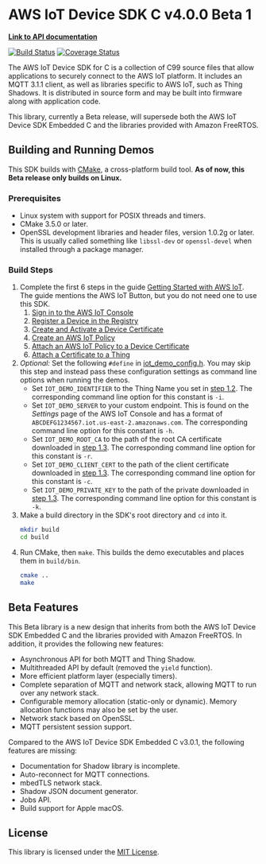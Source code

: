 # AWS IoT Device SDK C v4.0.0 Beta 1

**[Link to API documentation](https://docs.aws.amazon.com/freertos/latest/lib-ref/html3/main/index.html)**

[![Build Status](https://travis-ci.org/aws/aws-iot-device-sdk-embedded-C.svg?branch=v4_beta)](https://travis-ci.org/aws/aws-iot-device-sdk-embedded-C)
[![Coverage Status](https://coveralls.io/repos/github/aws/aws-iot-device-sdk-embedded-C/badge.svg?branch=v4_beta)](https://coveralls.io/github/aws/aws-iot-device-sdk-embedded-C?branch=v4_beta)

The AWS IoT Device SDK for C is a collection of C99 source files that allow applications to securely connect to the AWS IoT platform. It includes an MQTT 3.1.1 client, as well as libraries specific to AWS IoT, such as Thing Shadows. It is distributed in source form and may be built into firmware along with application code.

This library, currently a Beta release, will supersede both the AWS IoT Device SDK Embedded C and the libraries provided with Amazon FreeRTOS.

## Building and Running Demos

This SDK builds with [CMake](https://cmake.org/), a cross-platform build tool. **As of now, this Beta release only builds on Linux.**

### Prerequisites
- Linux system with support for POSIX threads and timers.
- CMake 3.5.0 or later.
- OpenSSL development libraries and header files, version 1.0.2g or later. This is usually called something like `libssl-dev` or `openssl-devel` when installed through a package manager.

### Build Steps
1. Complete the first 6 steps in the guide [Getting Started with AWS IoT](https://docs.aws.amazon.com/iot/latest/developerguide/iot-gs.html). The guide mentions the AWS IoT Button, but you do not need one to use this SDK.
    1. [Sign in to the AWS IoT Console](https://docs.aws.amazon.com/iot/latest/developerguide/iot-console-signin.html)
    2. [Register a Device in the Registry](https://docs.aws.amazon.com/iot/latest/developerguide/register-device.html)
    3. [Create and Activate a Device Certificate](https://docs.aws.amazon.com/iot/latest/developerguide/create-device-certificate.html)
    4. [Create an AWS IoT Policy](https://docs.aws.amazon.com/iot/latest/developerguide/create-iot-policy.html)
    5. [Attach an AWS IoT Policy to a Device Certificate](https://docs.aws.amazon.com/iot/latest/developerguide/attach-policy-to-certificate.html)
    6. [Attach a Certificate to a Thing](https://docs.aws.amazon.com/iot/latest/developerguide/attach-cert-thing.html)
2. *Optional:* Set the following `#define` in [iot_demo_config.h](demos/include/iot_demo_config.h). You may skip this step and instead pass these configuration settings as command line options when running the demos.
    - Set `IOT_DEMO_IDENTIFIER` to the Thing Name you set in [step 1.2](https://docs.aws.amazon.com/iot/latest/developerguide/register-device.html). The corresponding command line option for this constant is `-i`.
    - Set `IOT_DEMO_SERVER` to your custom endpoint. This is found on the *Settings* page of the AWS IoT Console and has a format of `ABCDEFG1234567.iot.us-east-2.amazonaws.com`. The corresponding command line option for this constant is `-h`.
    - Set `IOT_DEMO_ROOT_CA` to the path of the root CA certificate downloaded in [step 1.3](https://docs.aws.amazon.com/iot/latest/developerguide/create-device-certificate.html). The corresponding command line option for this constant is `-r`.
    - Set `IOT_DEMO_CLIENT_CERT` to the path of the client certificate downloaded in [step 1.3](https://docs.aws.amazon.com/iot/latest/developerguide/create-device-certificate.html). The corresponding command line option for this constant is `-c`.
    - Set `IOT_DEMO_PRIVATE_KEY` to the path of the private downloaded in [step 1.3](https://docs.aws.amazon.com/iot/latest/developerguide/create-device-certificate.html). The corresponding command line option for this constant is `-k`.
3. Make a build directory in the SDK's root directory and `cd` into it.
    ```sh
    mkdir build
    cd build
    ```
4. Run CMake, then `make`. This builds the demo executables and places them in `build/bin`.
    ```sh
    cmake ..
    make
    ```

## Beta Features

This Beta library is a new design that inherits from both the AWS IoT Device SDK Embedded C and the libraries provided with Amazon FreeRTOS. In addition, it provides the following new features:
- Asynchronous API for both MQTT and Thing Shadow.
- Multithreaded API by default (removed the `yield` function).
- More efficient platform layer (especially timers).
- Complete separation of MQTT and network stack, allowing MQTT to run over any network stack.
- Configurable memory allocation (static-only or dynamic). Memory allocation functions may also be set by the user.
- Network stack based on OpenSSL.
- MQTT persistent session support.

Compared to the AWS IoT Device SDK Embedded C v3.0.1, the following features are missing:
- Documentation for Shadow library is incomplete.
- Auto-reconnect for MQTT connections.
- mbedTLS network stack.
- Shadow JSON document generator.
- Jobs API.
- Build support for Apple macOS.

## License

This library is licensed under the [MIT License](LICENSE).
